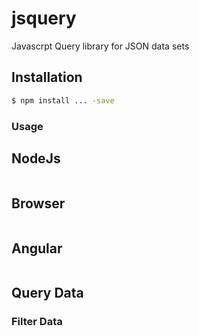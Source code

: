 # jsquery
Javascrpt Query library for JSON data sets


## Installation
```bash
$ npm install ... -save
```
### Usage 
## NodeJs
```javascript

```

## Browser
```javascript

```

## Angular
```javascript

```

## Query Data

### Filter Data
```javascript

```

